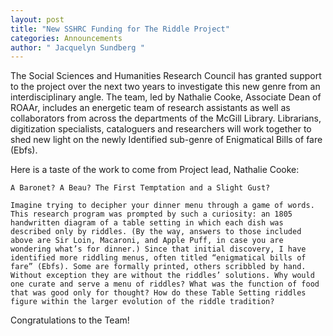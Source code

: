 ```yaml
---
layout: post
title: "New SSHRC Funding for The Riddle Project"
categories: Announcements
author: " Jacquelyn Sundberg "
---
```


The Social Sciences and Humanities Research Council has granted support to the project over the next two years to investigate this new genre from an interdisciplinary angle. The team, led by Nathalie Cooke, Associate Dean of ROAAr, includes an energetic team of research assistants as well as collaborators from across the departments of the McGill Library. Librarians, digitization specialists, cataloguers and researchers will work together to shed new light on the newly Identified sub-genre of Enigmatical Bills of fare (Ebfs).

Here is a taste of the work to come from Project lead, Nathalie Cooke:

    A Baronet? A Beau? The First Temptation and a Slight Gust?

    Imagine trying to decipher your dinner menu through a game of words. This research program was prompted by such a curiosity: an 1805 handwritten diagram of a table setting in which each dish was described only by riddles. (By the way, answers to those included above are Sir Loin, Macaroni, and Apple Puff, in case you are wondering what’s for dinner.) Since that initial discovery, I have identified more riddling menus, often titled “enigmatical bills of fare” (Ebfs). Some are formally printed, others scribbled by hand. Without exception they are without the riddles’ solutions. Why would one curate and serve a menu of riddles? What was the function of food that was good only for thought? How do these Table Setting riddles figure within the larger evolution of the riddle tradition?

 

Congratulations to the Team!

